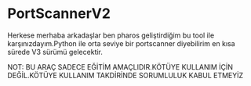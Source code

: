 # PortScannerV2
Herkese merhaba arkadaşlar ben pharos geliştirdiğim bu tool ile karşınızdayım.Python ile orta seviye bir portscanner diyebilirim en kısa sürede V3 sürümü gelecektir.

NOT: BU ARAÇ SADECE EĞİTİM AMAÇLIDIR.KÖTÜYE KULLANIM İÇİN DEĞİL.KÖTÜYE KULLANIM TAKDİRİNDE SORUMLULUK KABUL ETMEYİZ
